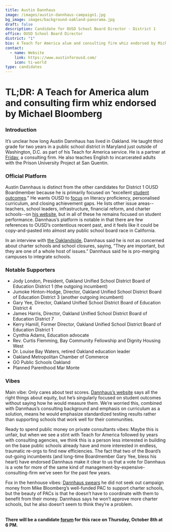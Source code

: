 ```yaml
---
title: Austin Dannhaus
image: /images/austin-dannhaus-campaign1.jpg
bg_image: images/background-oakland-panorama.jpg
draft: false
description: Candidate for OUSD School Board Director - District 1
office: OUSD School Board Director
district: "1"
bio: A Teach for America alum and consulting firm whiz endorsed by Michael Bloomberg
contact:
  - name: Website
    link: https://www.austinforousd.com/
    icon: ti-world
type: candidates
---
```

# TL;DR: A Teach for America alum and consulting firm whiz endorsed by Michael Bloomberg

### Introduction

It’s unclear how long Austin Dannhaus has lived in Oakland. He taught third grade for two years in a public school district in Maryland just outside of Washington, D.C. as part of his Teach for America service. He is a partner at [Friday](http://www.fridayconsultingsf.com/), a consulting firm. He also teaches English to incarcerated adults with the Prison University Project at San Quentin.

### Official Platform

Austin Dannhaus is distinct from the other candidates for District 1 OUSD Boardmember because he is primarily focused on “excellent [student outcomes](https://www.austinforousd.com/).” He wants OUSD to [focus](https://www.austinforousd.com/priorities) on literacy proficiency, personalised curriculum, and closing achievement gaps. He lists other issue areas--teachers, school leaders, infrastructure, financial reform, and charter schools--on [his website](https://www.austinforousd.com/priorities), but in all of these he remains focused on student performance. Dannhaus’s platform is notable in that there are few references to OUSD’s contentious recent past, and it feels like it could be copy-and-pasted into almost any public school board race in California.

In an interview with [the Oaklandside](https://oaklandside.org/2020/09/03/ousd-school-board-election-district-1-candidates-prioritize-budget-issues/), Dannhaus said he is not as concerned about charter schools and school closures, saying, “They are important, but they are one of a whole host of issues.” Dannhaus said he is pro-merging campuses to integrate schools.

### Notable Supporters

* Jody London, President, Oakland Unified School District Board of Education District 1 (the outgoing incumbent)
* Jumoke Hinton-Hodge, Director, Oakland Unified School District Board of Education District 3 (another outgoing incumbent)
* Gary Yee, Director, Oakland Unified School District Board of Education District 4
* James Harris, Director, Oakland Unified School District Board of Education District 7
* Kerry Hamill, Former Director, Oakland Unified School District Board of Education District 1
* Cynthia Adams, Education advocate
* Rev. Curtis Flemming, Bay Community Fellowship and Dignity Housing West
* Dr. Louise Bay Waters, retired Oakland education leader
* Oakland Metropolitan Chamber of Commerce
* GO Public Schools Oakland
* Planned Parenthood Mar Monte

### Vibes

Main vibe: Only cares about test scores. [Dannhaus’s website](https://www.austinforousd.com/priorities) says all the right things about equity, but he’s singularly focused on student outcomes without saying how he would measure them. We’re worried this, combined with Dannhaus’s consulting background and emphasis on curriculum as a solution, means he would emphasize standardized testing results rather than supporting schools that work well for their communities.

Ready to spend public money on private consultants vibes: Maybe this is unfair, but when we see a stint with Teach for America followed by years with consulting agencies, we think this is a person less interested in building on the base public schools already have and more interested in endless, traumatic re-orgs to find new efficiencies. The fact that two of the Board’s out-going incumbents (and long-time Boardmember Gary Yee, bless his heart) have endorsed Dannhaus make it clear to us that a vote for Dannhaus is a vote for more of the same kind of management-by-expensive-consulting-firm we’ve seen for the past few years.

Fox in the henhouse vibes: [Dannhaus swears](https://oaklandside.org/2020/09/03/ousd-school-board-election-district-1-candidates-prioritize-budget-issues/) he did not seek out campaign money from Mike Bloomberg’s well-funded PAC to support charter schools, but the beauty of PACs is that he doesn’t have to coordinate with them to benefit from their money. Dannhaus says he won’t approve more charter schools, but he also doesn’t seem to think they’re a problem.

**\
There will be a candidate [forum](https://my.lwv.org/california/oakland/candidate-forums-info-november-2020) for this race on Thursday, October 8th at 6 PM.**